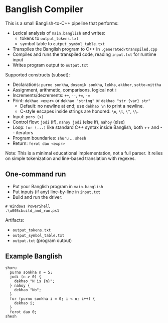 # Banglish Compiler

This is a small Banglish-to-C++ pipeline that performs:

- Lexical analysis of `main.banglish` and writes:
  - tokens to `output_tokens.txt`
  - symbol table to `output_symbol_table.txt`
- Transpiles the Banglish program to C++ in `.generated/transpiled.cpp`
- Compiles and runs the transpiled code, reading `input.txt` for runtime input
- Writes program output to `output.txt`

Supported constructs (subset):
- Declarations: `purno sonkha`, `dosomik sonkha`, `lekha`, `akkhor`, `sotto-mittha`
- Assignment, arithmetic, comparisons, logical not `!`
- Increments/decrements: `++`, `--`, `+=`, `-=`
- Print: `dekhao <expr>` or `dekhao "string"` or `dekhao "str {var} str"`
  - Default: no newline at end; use `dekhao \n` to print a newline.
  - C-style escapes inside strings are honored: `\n`, `\t`, `\"`, `\\`.
- Input: `poro (x)`
- Control flow: `jodi` (if), `nahoy jodi` (else if), `nahoy` (else)
- Loop: `for (...)` like standard C++ syntax inside Banglish, both ++ and -- iterators
- Program boundaries: `shuru` ... `shesh`
- Return: `ferot dao <expr>`

Note: This is a minimal educational implementation, not a full parser. It relies on simple tokenization and line-based translation with regexes.

## One-command run

- Put your Banglish program in `main.banglish`
- Put inputs (if any) line-by-line in `input.txt`
- Build and run the driver:

```
# Windows PowerShell
.\u005cbuild_and_run.ps1
```

Artifacts:
- `output_tokens.txt`
- `output_symbol_table.txt`
- `output.txt` (program output)

## Example Banglish

```
shuru
  purno sonkha n = 5;
  jodi (n > 0) {
    dekhao "N is {n}";
  } nahoy {
    dekhao "No";
  }
  for (purno sonkha i = 0; i < n; i++) {
    dekhao i;
  }
  ferot dao 0;
shesh
```

